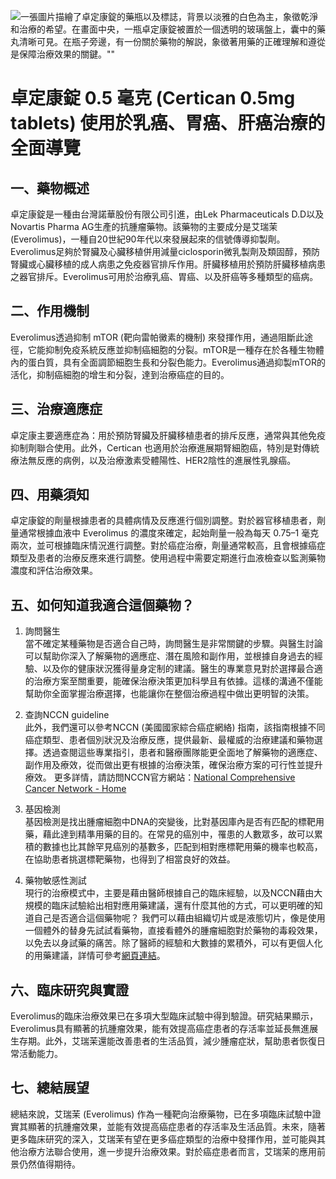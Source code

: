 ![一張圖片描繪了卓定康錠的藥瓶以及標誌，背景以淡雅的白色為主，象徵乾淨和治療的希望。在畫面中央，一瓶卓定康錠被置於一個透明的玻璃盤上，囊中的藥丸清晰可見。在瓶子旁邊，有一份關於藥物的解説，象徵著用藥的正確理解和遵從是保障治療效果的關鍵。""](https://i.imgur.com/76aR5Mi.jpeg)
# 卓定康錠 0.5 毫克 (Certican 0.5mg tablets) 使用於乳癌、胃癌、肝癌治療的全面導覽

## 一、藥物概述

卓定康錠是一種由台灣諾華股份有限公司引進，由Lek Pharmaceuticals D.D以及Novartis Pharma AG生產的抗腫瘤藥物。該藥物的主要成分是艾瑞茉 (Everolimus)，一種自20世紀90年代以來發展起來的信號傳導抑製劑。Everolimus足夠於腎臟及心臟移植併用減量ciclosporin微乳製劑及類固醇，預防腎臟或心臟移植的成人病患之免疫器官排斥作用。肝臟移植用於預防肝臟移植病患之器官排斥。Everolimus可用於治療乳癌、胃癌、以及肝癌等多種類型的癌病。

## 二、作用機制

Everolimus透過抑制 mTOR (靶向雷帕黴素的機制) 來發揮作用，通過阻斷此途徑，它能抑制免疫系統反應並抑制癌細胞的分裂。mTOR是一種存在於各種生物體內的蛋白質，具有全面調節細胞生長和分裂色能力。Everolimus通過抑製mTOR的活化，抑制癌細胞的增生和分裂，達到治療癌症的目的。

## 三、治療適應症

卓定康主要適應症為：用於預防腎臟及肝臟移植患者的排斥反應，通常與其他免疫抑制劑聯合使用。此外，Certican 也適用於治療進展期腎細胞癌，特別是對傳統療法無反應的病例，以及治療激素受體陽性、HER2陰性的進展性乳腺癌。

## 四、用藥須知

卓定康錠的劑量根據患者的具體病情及反應進行個別調整。對於器官移植患者，劑量通常根據血液中 Everolimus 的濃度來確定，起始劑量一般為每天 0.75–1 毫克兩次，並可根據臨床情況進行調整。對於癌症治療，劑量通常較高，且會根據癌症類型及患者的治療反應來進行調整。使用過程中需要定期進行血液檢查以監測藥物濃度和評估治療效果。

## 五、如何知道我適合這個藥物？

1. 詢問醫生  
當不確定某種藥物是否適合自己時，詢問醫生是非常關鍵的步驟。與醫生討論可以幫助你深入了解藥物的適應症、潛在風險和副作用，並根據自身過去的經驗、以及你的健康狀況獲得量身定制的建議。醫生的專業意見對於選擇最合適的治療方案至關重要，能確保治療決策更加科學且有依據。這樣的溝通不僅能幫助你全面掌握治療選擇，也能讓你在整個治療過程中做出更明智的決策。 

2. 查詢NCCN guideline  
此外，我們還可以參考NCCN (美國國家綜合癌症網絡) 指南，該指南根據不同癌症類型、患者個別狀況及治療反應，提供最新、最權威的治療建議和藥物選擇。透過查閱這些專業指引，患者和醫療團隊能更全面地了解藥物的適應症、副作用及療效，從而做出更有根據的治療決策，確保治療方案的可行性並提升療效。 
更多詳情，請訪問NCCN官方網站：[National Comprehensive Cancer Network - Home](https://www.nccn.org/)

3. 基因檢測  
基因檢測是找出腫瘤細胞中DNA的突變後，比對基因庫內是否有匹配的標靶用藥，藉此達到精準用藥的目的。在常見的癌別中，罹患的人數眾多，故可以累積的數據也比其餘罕見癌別的基數多，匹配到相對應標靶用藥的機率也較高，在協助患者挑選標靶藥物，也得到了相當良好的效益。 

4. 藥物敏感性測試  
現行的治療模式中，主要是藉由醫師根據自己的臨床經驗，以及NCCN藉由大規模的臨床試驗給出相對應用藥建議，還有什麼其他的方式，可以更明確的知道自己是否適合這個藥物呢？ 
我們可以藉由組織切片或是液態切片，像是使用一個體外的替身先試試看藥物，直接看體外的腫瘤細胞對於藥物的毒殺效果，以免去以身試藥的痛苦。除了醫師的經驗和大數據的累積外，可以有更個人化的用藥建議，詳情可參考[網頁連結](https://info.cancerfree.io/)。 

## 六、臨床研究與實證

Everolimus的臨床治療效果已在多項大型臨床試驗中得到驗證。研究結果顯示，Everolimus具有顯著的抗腫瘤效果，能有效提高癌症患者的存活率並延長無進展生存期。此外，艾瑞茉還能改善患者的生活品質，減少腫瘤症狀，幫助患者恢復日常活動能力。

## 七、總結展望

總結來說，艾瑞茉 (Everolimus) 作為一種靶向治療藥物，已在多項臨床試驗中證實其顯著的抗腫瘤效果，並能有效提高癌症患者的存活率及生活品質。未來，隨著更多臨床研究的深入，艾瑞茉有望在更多癌症類型的治療中發揮作用，並可能與其他治療方法聯合使用，進一步提升治療效果。對於癌症患者而言，艾瑞茉的應用前景仍然值得期待。

